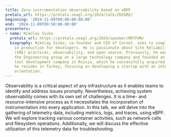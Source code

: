 ```yaml
---
title: Zero-instrumentation observability based on eBPF
pretalx_url: https://pretalx.seagl.org/2024/talk/ZUZURG/
beginning: '2024-11-09T09:00:00-08:00'
end: '2024-11-09T09:50:00-08:00'
presenters:
- name: Nikolay Sivko
  pretalx_url: https://pretalx.seagl.org/2024/speaker/MRTFHM/
  biography: Nikolay Sivko, co-founder and CEO of Coroot, aims to simplify troubleshooting
    in production for developers. He is passionate about Site Reliability Engineering
    (SRE) practices, observability, and open source. Previously, he was the head of
    the Engineering group at a large technology company and founded an observability
    tool development company in Russia, which he successfully acquired. Currently,
    he resides in Turkey, focusing on developing a startup with an international market
    orientation.
---
```


Observability is a critical aspect of any infrastructure as it enables teams to identify and address issues promptly. Nevertheless, achieving system observability comes with its own set of challenges. It is a time- and resource-intensive process as it necessitates the incorporation of instrumentation into every application.
In this talk, we will delve into the gathering of telemetry data, including metrics, logs, and traces, using eBPF. We will explore tracking various container activities, such as network calls and filesystem operations. Additionally, we will discuss the effective utilization of this telemetry data for troubleshooting.

